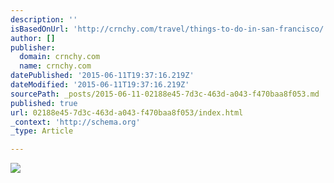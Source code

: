 ```yaml
---
description: ''
isBasedOnUrl: 'http://crnchy.com/travel/things-to-do-in-san-francisco/'
author: []
publisher:
  domain: crnchy.com
  name: crnchy.com
datePublished: '2015-06-11T19:37:16.219Z'
dateModified: '2015-06-11T19:37:16.219Z'
sourcePath: _posts/2015-06-11-02188e45-7d3c-463d-a043-f470baa8f053.md
published: true
url: 02188e45-7d3c-463d-a043-f470baa8f053/index.html
_context: 'http://schema.org'
_type: Article

---
```

![](http://crnchy.com/wp-content/uploads/2013/05/coit-tower.jpg)